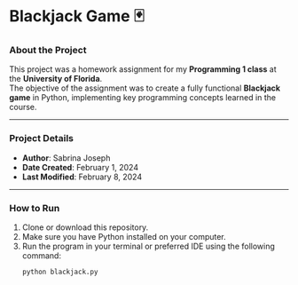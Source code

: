 # Blackjack Game 🃏  

### About the Project  
This project was a homework assignment for my **Programming 1 class** at the **University of Florida**.  
The objective of the assignment was to create a fully functional **Blackjack game** in Python, implementing key programming concepts learned in the course.

---

### Project Details  
- **Author**: Sabrina Joseph  
- **Date Created**: February 1, 2024  
- **Last Modified**: February 8, 2024  

---

### How to Run  
1. Clone or download this repository.  
2. Make sure you have Python installed on your computer.  
3. Run the program in your terminal or preferred IDE using the following command:  
   ```bash
   python blackjack.py
